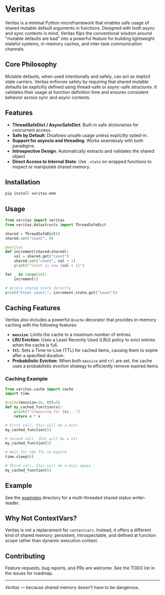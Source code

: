 # Veritas

Veritas is a minimal Python microframework that enables safe usage of shared mutable default arguments in functions. Designed with both async and sync contexts in mind, Veritas flips the conventional wisdom around "mutable defaults are bad" into a powerful feature for building lightweight stateful systems, in-memory caches, and inter-task communication channels.

## Core Philosophy

Mutable defaults, when used intentionally and safely, can act as implicit state carriers. Veritas enforces safety by requiring that shared mutable defaults be explicitly defined using thread-safe or async-safe structures. It validates their usage at function definition time and ensures consistent behavior across sync and async contexts.

## Features

- **ThreadSafeDict / AsyncSafeDict**: Built-in safe dictionaries for concurrent access.
- **Safe by Default**: Disallows unsafe usage unless explicitly opted-in.
- **Support for asyncio and threading**: Works seamlessly with both paradigms.
- **Introspective Design**: Automatically extracts and validates the shared object.
- **Direct Access to Internal State**: Use `.state` on wrapped functions to inspect or manipulate shared memory.

## Installation

```bash
pip install veritas-mem
```

## Usage

```python
from veritas import veritas
from veritas.datastructs import ThreadSafeDict

shared = ThreadSafeDict()
shared.set("count", 0)

@veritas
def increment(shared=shared):
    val = shared.get("count")
    shared.set("count", val + 1)
    print(f"Count is now {val + 1}")

for _ in range(10):
    increment()

# Access shared state directly
print("Final count:", increment.state.get("count"))
```

## Caching Features

Veritas also includes a powerful `@cache` decorator that provides in-memory caching with the following features:

*   **`maxsize`**: Limits the cache to a maximum number of entries.
*   **LRU Eviction**: Uses a Least Recently Used (LRU) policy to evict entries when the cache is full.
*   **`ttl`**: Sets a Time-to-Live (TTL) for cached items, causing them to expire after a specified duration.
*   **Probabilistic Eviction**: When both `maxsize` and `ttl` are set, the cache uses a probabilistic eviction strategy to efficiently remove expired items.

### Caching Example

```python
from veritas.cache import cache
import time

@cache(maxsize=10, ttl=5)
def my_cached_function(x):
    print(f"Computing for {x}...")
    return x * x

# First call, this will be a miss
my_cached_function(5)

# Second call, this will be a hit
my_cached_function(5)

# Wait for the TTL to expire
time.sleep(6)

# Third call, this will be a miss again
my_cached_function(5)
```

## Example

See the [examples](examples/) directory for a multi-threaded shared status writer-reader.

## Why Not ContextVars?

Veritas is not a replacement for `contextvars`. Instead, it offers a different kind of shared memory: persistent, introspectable, and defined at function scope rather than dynamic execution context.

## Contributing

Feature requests, bug reports, and PRs are welcome. See the TODO list in the issues for roadmap.

---

_Veritas_ — because shared memory doesn’t have to be dangerous.
